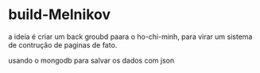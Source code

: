 # build-Melnikov
a ideia é criar um back groubd paara o ho-chi-minh, para virar um sistema de contrução de paginas de fato.

usando o mongodb para salvar os dados com json